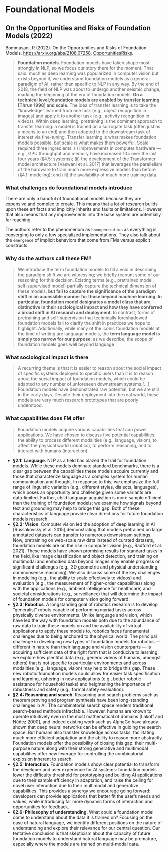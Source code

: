 # Foundational Models 

## On the Opportunities and Risks of Foundation Models (2022)

Bommasani, R (2022). On the Opportunities and Risks of Foundation Models. https://arxiv.org/abs/2108.07258. [OpportunitiesRisks](OpportunitiesRisks.pdf).

> **Foundation models**. Foundation models have taken shape most strongly in NLP, so we focus our story there for the moment. That said, much as deep learning was popularized in computer vision but exists beyond it, we understand foundation models as a general paradigm of AI, rather than specific to NLP in any way. By the end of 2018, the field of NLP was about to undergo another seismic change, marking the beginning of the era of foundation models. **On a technical level,foundation models are enabled by transfer learning [Thrun 1998] and scale**. The idea of transfer learning is to take the “knowledge” learned from one task (e.g., object recognition in images) and apply it to another task (e.g., activity recognition in videos). Within deep learning, pretraining is the dominant approach to transfer learning: a model is trained on a surrogate task (often just as a means to an end) and then adapted to the downstream task of interest via fine-tuning. Transfer learning is what makes foundation models possible, but scale is what makes them powerful. Scale required three ingredients: (i) improvements in computer hardware — e.g., GPU throughput and memory have increased 10× over the last four years (§4.5: systems); (ii) the development of the Transformer model architecture [Vaswani et al. 2017] that leverages the parallelism of the hardware to train much more expressive models than before (§4.1: modeling); and (iii) the availability of much more training data.

### What challenges do foundational models introduce

There are only a handful of foundational models because they are expensive and complex to create. This means that a lot of research builds upon these artifacts and implicitly inherits and faults or limitations. However, that also means that any improvements into the base system are potentially far reaching.

The authors refer to the phenomenom as `homogenization` as everything is converging to only a few specialized implementations. They also talk about the `emergence` of implicit behaviors that come from FMs versus explicit constructs.

### Why do the authors call these FM?

> We introduce the term foundation models to fill a void in describing the paradigm shift we are witnessing; we briefly recount some of our reasoning for this decision. Existing terms (e.g., pretrained model, self-supervised model) partially capture the technical dimension of these models, **but fail to capture the significance of the paradigm shift in an accessible manner for those beyond machine learning. In particular, foundation model designates a model class that are distinctive in their sociological impact and how they have conferred a broad shift in AI research and deployment**. In contrast, forms of pretraining and self-supervision that technically foreshadowed foundation models fail to clarify the shift in practices we hope to highlight. Additionally, while many of the iconic foundation models at the time of writing are language models, the **term language model is simply too narrow for our purpose**: as we describe, the scope of foundation models goes well beyond language

### What sociological impact is there

> A recurring theme is that it is easier to reason about the social impact of specific systems deployed to specific users than it is to reason about the social impact of foundation models, which could be adapted to any number of unforeseen downstream systems.[...] Foundation models have demonstrated raw potential, but we are still in the early days. Despite their deployment into the real world, these models are very much research prototypes that are poorly understood.

### What capabilities does FM offer

> Foundation models acquire various capabilities that can power applications. We have chosen to discuss five potential capabilities: the ability to process different modalities (e.g., language, vision), to affect the physical world (robotics), to perform reasoning, and to interact with humans (interaction).

- **§2.1: Language**. NLP as a field has blazed the trail for foundation models. While these models dominate standard benchmarks, there is a clear gap between the capabilities these models acquire currently and those that characterize language as a complex system for human communication and thought. In response to this, we emphasize the full range of linguistic variation (e.g., different styles, dialects, languages), which poses an opportunity and challenge given some variants are data-limited. Further, child language acquisition is more sample efficient than the training of foundation models; we examine how signals beyond text and grounding may help to bridge this gap. Both of these characteristics of language provide clear directions for future foundation models research.
- **§2.2: Vision**. Computer vision led the adoption of deep learning in AI [Russakovsky et al. 2015],demonstrating that models pretrained on large annotated datasets can transfer to numerous downstream settings. Now, pretraining on web-scale raw data instead of curated datasets, foundation models are on the rise in computer vision [e.g., Radford et al. 2021]. These models have shown promising results for standard tasks in the field, like image classification and object detection, and training on multimodal and embodied data beyond images may enable progress on significant challenges (e.g., 3D geometric and physical understanding, commonsense reasoning). We also discuss some of the key challenges in modeling (e.g., the ability to scale effectively to videos) and evaluation (e.g., the measurement of higher-order capabilities) along with the applications (e.g., ambient intelligence for healthcare) and societal considerations (e.g., surveillance) that will determine the impact of foundation models for computer vision going forward. 
- **§2.3: Robotics**. A longstanding goal of robotics research is to develop “generalist” robots capable of performing myriad tasks across physically diverse environments. Unlike language and vision, which have led the way with foundation models both due to the abundance of raw data to train these models on and the availability of virtual applications to apply these models to, robotics faces fundamental challenges due to being anchored to the physical world. The principal challenge in developing new types of foundation models for robotics — different in nature than their language and vision counterparts — is acquiring sufficient data of the right form that is conducive to learning: we explore how plentiful data (e.g., generic videos of humans, amongst others) that is not specific to particular environments and across modalities (e.g., language, vision) may help to bridge this gap. These new robotic foundation models could allow for easier task specification and learning, ushering in new applications (e.g., better robotic assistance for household tasks) and heightening the importance of robustness and safety (e.g., formal safety evaluation).
- **§2.4: Reasoning and search**. Reasoning and search problems such as theorem proving and program synthesis have been long-standing challenges in AI. The combinatorial search space renders traditional search-based methods intractable. However, humans are known to operate intuitively even in the most mathematical of domains [Lakoff and Núñez 2000], and indeed existing work such as AlphaGo have already shown that deep neural networks can be effective in guiding the search space. But humans also transfer knowledge across tasks, facilitating much more efficient adaptation and the ability to reason more abstractly. Foundation models offer the possibility of closing this gap: their multi-purpose nature along with their strong generative and multimodal capabilities offer new leverage for controlling the combinatorial explosion inherent to search.
- **§2.5: Interaction**. Foundation models show clear potential to transform the developer and user experience for AI systems: foundation models lower the difficulty threshold for prototyping and building AI applications due to their sample efficiency in adaptation, and raise the ceiling for novel user interaction due to their multimodal and generative capabilities. This provides a synergy we encourage going forward: developers can provide applications that better fit the user’s needs and values, while introducing far more dynamic forms of interaction and opportunities for feedback. 
- **§2.6: Philosophy of understanding**. What could a foundation model come to understand about the data it is trained on? Focusing on the case of natural language, we identify different positions on the nature of understanding and explore their relevance for our central question. Our tentative conclusion is that skepticism about the capacity of future foundation models to understand natural language may be premature, especially where the models are trained on multi-modal data.
